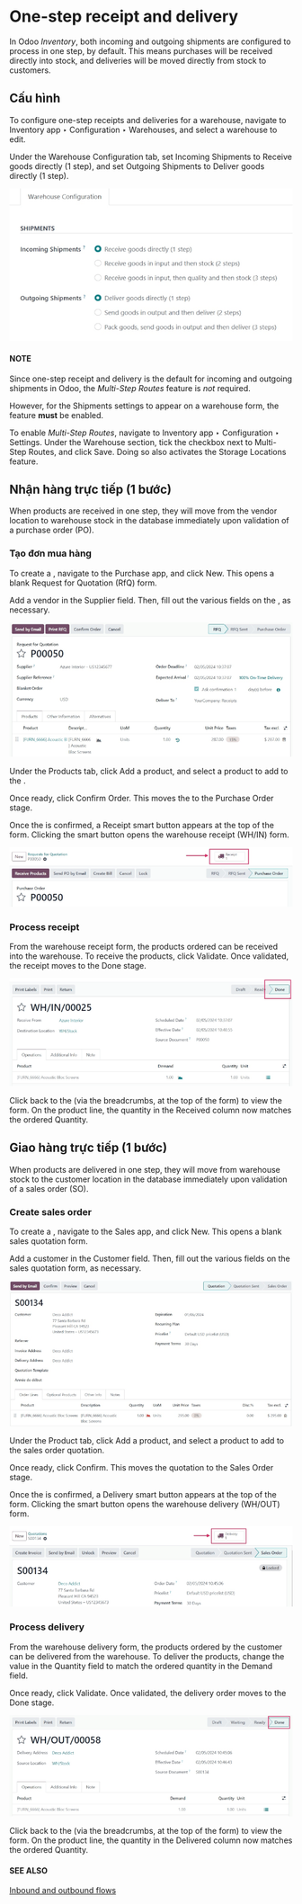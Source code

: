 # One-step receipt and delivery

In Odoo *Inventory*, both incoming and outgoing shipments are configured to process in one step, by
default. This means purchases will be received directly into stock, and deliveries will be moved
directly from stock to customers.

## Cấu hình

To configure one-step receipts and deliveries for a warehouse, navigate to Inventory
app ‣ Configuration ‣ Warehouses, and select a warehouse to edit.

Under the Warehouse Configuration tab, set Incoming Shipments to
Receive goods directly (1 step), and set Outgoing Shipments to
Deliver goods directly (1 step).

![Incoming and outgoing shipments set to one-step on warehouse form.](receipts_delivery_one_step/receipts-delivery-one-step-warehouse-settings.png)

#### NOTE
Since one-step receipt and delivery is the default for incoming and outgoing shipments in Odoo,
the *Multi-Step Routes* feature is *not* required.

However, for the Shipments settings to appear on a warehouse form, the feature
**must** be enabled.

To enable *Multi-Step Routes*, navigate to Inventory app ‣ Configuration ‣
Settings. Under the Warehouse section, tick the checkbox next to
Multi-Step Routes, and click Save. Doing so also activates the
Storage Locations feature.

<a id="inventory-receipts-delivery-one-step-wh"></a>

## Nhận hàng trực tiếp (1 bước)

When products are received in one step, they will move from the vendor location to warehouse stock
in the database immediately upon validation of a purchase order (PO).

### Tạo đơn mua hàng

To create a , navigate to the Purchase app, and click New. This
opens a blank Request for Quotation (RfQ) form.

Add a vendor in the Supplier field. Then, fill out the various fields on the , as
necessary.

![Filled out new request for quotation form.](receipts_delivery_one_step/receipts-delivery-one-step-new-rfq.png)

Under the Products tab, click Add a product, and select a product to add to
the .

Once ready, click Confirm Order. This moves the  to the Purchase Order
stage.

Once the  is confirmed, a Receipt smart button appears at the top of the form.
Clicking the smart button opens the warehouse receipt (WH/IN) form.

![Receipt smart button on confirmed purchase order form.](receipts_delivery_one_step/receipts-delivery-one-step-receipt-smart-button.png)

### Process receipt

From the warehouse receipt form, the products ordered can be received into the warehouse. To receive
the products, click Validate. Once validated, the receipt moves to the Done
stage.

![Validated warehouse receipt in Done stage.](receipts_delivery_one_step/receipts-delivery-one-step-done-receipt.png)

Click back to the  (via the breadcrumbs, at the top of the form) to view the  form. On the
product line, the quantity in the Received column now matches the ordered
Quantity.

<a id="inventory-delivery-one-step"></a>

## Giao hàng trực tiếp (1 bước)

When products are delivered in one step, they will move from warehouse stock to the customer
location in the database immediately upon validation of a sales order (SO).

### Create sales order

To create a , navigate to the Sales app, and click New. This
opens a blank sales quotation form.

Add a customer in the Customer field. Then, fill out the various fields on the sales
quotation form, as necessary.

![Filled out new sales quotation form.](receipts_delivery_one_step/receipts-delivery-one-step-new-sales-order.png)

Under the Product tab, click Add a product, and select a product to add to
the sales order quotation.

Once ready, click Confirm. This moves the quotation to the Sales Order
stage.

Once the  is confirmed, a Delivery smart button appears at the top of the form.
Clicking the smart button opens the warehouse delivery (WH/OUT) form.

![Delivery smart button on confirmed sales order form.](receipts_delivery_one_step/receipts-delivery-one-step-delivery-button.png)

### Process delivery

From the warehouse delivery form, the products ordered by the customer can be delivered from the
warehouse. To deliver the products, change the value in the Quantity field to match the
ordered quantity in the Demand field.

Once ready, click Validate. Once validated, the delivery order moves to the
Done stage.

![Validated delivery order in Done stage.](receipts_delivery_one_step/receipts-delivery-one-step-done-delivery.png)

Click back to the  (via the breadcrumbs, at the top of the form) to view the  form. On the
product line, the quantity in the Delivered column now matches the ordered
Quantity.

#### SEE ALSO
[Inbound and outbound flows](../daily_operations.md)
